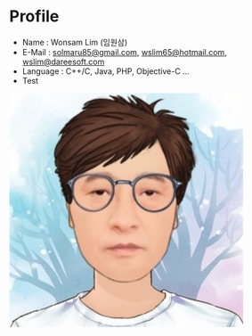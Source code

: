 # Profile
- Name : Wonsam Lim (임원삼)
- E-Mail : solmaru85@gmail.com, wslim65@hotmail.com, wslim@dareesoft.com
- Language : C++/C, Java, PHP, Objective-C ...
- Test

![Cariculture](https://github.com/solmaru85/solmaru85/raw/main/images/cariculture.jpg)
